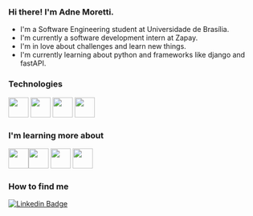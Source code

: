 ### Hi there! I'm Adne Moretti.
- I'm a Software Engineering student at Universidade de Brasília. 
- I'm currently a software development intern at Zapay.
- I'm in love about challenges and learn new things.
- I'm currently learning about python and frameworks like django and fastAPI.
### Technologies
 <img src="https://cdn.jsdelivr.net/gh/devicons/devicon/icons/git/git-original.svg" width="40" height="40"/>                                             <img src="https://cdn.jsdelivr.net/gh/devicons/devicon/icons/python/python-original.svg" width="40" height="40"/>                                                                                  <img src="https://cdn.jsdelivr.net/gh/devicons/devicon/icons/java/java-original.svg"  width="40" height="40"/>                     <img src="https://cdn.jsdelivr.net/gh/devicons/devicon/icons/c/c-original.svg" width="40" height="40"/>                                                                                                            
### I'm learning more about   
<img src="https://cdn.jsdelivr.net/gh/devicons/devicon/icons/postgresql/postgresql-original.svg" width="40" height="40"/><img src="https://cdn.jsdelivr.net/gh/devicons/devicon/icons/fastapi/fastapi-original.svg" width="40" height="40"/>                                         <img src="https://cdn.jsdelivr.net/gh/devicons/devicon/icons/django/django-plain.svg"  width="40" height="40"/>
<img src="https://cdn.jsdelivr.net/gh/devicons/devicon/icons/selenium/selenium-original.svg"  width="40" height="40"/>
### How to find me
[![Linkedin Badge](https://img.shields.io/badge/-Adne%20Moretti-6633cc?style=flat-circle&logo=Linkedin&logoColor=white&link=https://www.linkedin.com/in/adne-moretti-moreira-b4875b1b0/)](https://www.linkedin.com/in/adne-moretti-moreira-b4875b1b0/) 

